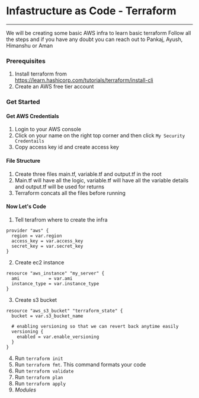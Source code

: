 # Infastructure as Code - Terraform
***

We will be creating some basic AWS infra to learn basic terraform
Follow all the steps and if you have any doubt you can reach out to Pankaj, Ayush, Himanshu or Aman

### Prerequisites

1. Install terraform from https://learn.hashicorp.com/tutorials/terraform/install-cli
2. Create an AWS free tier account

### Get Started

#### Get AWS Credentials
1. Login to your AWS console
2. Click on your name on the right top corner and then click `My Security Credentails`
3. Copy access key id and create access key


#### File Structure
1. Create three files main.tf, variable.tf and output.tf in the root
2. Main.tf will have all the logic, variable.tf will have all the variable details and output.tf will be used for returns
3. Terraform concats all the files before running

#### Now Let's Code
1. Tell terafrom where to create the infra 
```
provider "aws" {
  region = var.region
  access_key = var.access_key
  secret_key = var.secret_key
}
```
2. Create ec2 instance 
```
resource "aws_instance" "my_server" {
  ami           = var.ami
  instance_type = var.instance_type
}
```
3. Create s3 bucket
```
resource "aws_s3_bucket" "terraform_state" {
  bucket = var.s3_bucket_name

  # enabling versioning so that we can revert back anytime easily
  versioning {
    enabled = var.enable_versioning
  }
}
```
4. Run `terraform init`
5. Run `terraform fmt`. This command formats your code
6. Run `terraform validate`
7. Run `terraform plan`
8. Run `terraform apply`
9. *Modules* 

